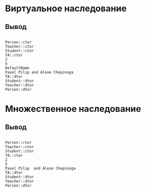 # Виртуальное наследование
## Вывод
```

Person::ctor
Teacher::ctor
Student::ctor
TA::ctor
2
5
DefaultName 
Pavel Pilip and Alexe Chepinoga
TA::dtor
Student::dtor
Teacher::dtor
Person::dtor

```
# Множественное наследование
## Вывод
```

Person::ctor
Teacher::ctor
Student::ctor
TA::ctor
2
5
Pavel Pilip  and Alexe Chepinoga
TA::dtor
Student::dtor
Teacher::dtor
Person::dtor

```
